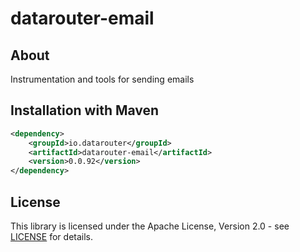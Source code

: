 # datarouter-email
## About
Instrumentation and tools for sending emails

## Installation with Maven

```xml
<dependency>
	<groupId>io.datarouter</groupId>
	<artifactId>datarouter-email</artifactId>
	<version>0.0.92</version>
</dependency>
```

## License

This library is licensed under the Apache License, Version 2.0 - see [LICENSE](../LICENSE) for details.
